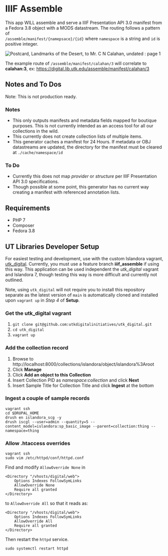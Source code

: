
# IIIF Assemble

This app WILL assemble and serve a IIIF Presentation API 3.0 manifest from a Fedora 3.8 object with a MODS datastream. The routing follows a pattern of  
`/assemble/manifest/{namepsace}/{id}` where `namespace` is a string and `id` is positive integer.

<img src="https://digital.lib.utk.edu/iiif/2/collections~islandora~object~calahan%3A3~datastream~OBJ/full/!320,320/0/default.jpg" alt="Postcard, Landmarks of the Desert, to Mr. C N Calahan, undated : page 1" />

The example route of `/assemble/manifest/calahan/3` will correlate to **calahan:3**, ex: https://digital.lib.utk.edu/assemble/manifest/calahan/3

## Notes and To Dos

Note: This is not production ready.


### Notes
- This only outputs manifests and metadata fields mapped for boutique purposes. This is not currently intended as an access tool for all our collections in the wild.
- This currently does not create collection lists of multiple items.
- This generator caches a manifest for 24 Hours. If metadata or OBJ datastreams are updated, the directory for the manifest must be cleared at `./cache/namespace/id`

### To Do
- Currently this does not map *provider* or *structure* per IIIF Presentation API 3.0 specifications.
- Though possible at some point, this generator has no current way creating a manifest with referenced annotation lists.

## Requirements

- PHP 7
- Composer
- Fedora 3.8
 
## UT Libraries Developer Setup

For easiest testing and development, use with the custom Islandora vagrant, [utk_digital](https://github.com/utkdigitalinitiatives/utk_digital). Currently, you must use a feature branch **iiif_assemble** if using this way.
This application can be used independent the *utk_digital* vagrant and Islandora 7, though testing this way is more difficult and currently not outlined.

Note, using `utk_digital` will not require you to install this repository
separate as the latest version of `main` is automatically cloned and installed
upon `vagrant up` in *Step 4* of **Setup**.

### Get the utk_digital vagrant

1. `git clone git@github.com:utkdigitalinitiatives/utk_digital.git`
2. `cd utk_digital`
4. `vagrant up`

### Add the collection record

1. Browse to http://localhost:8000/collections/islandora/object/islandora%3Aroot
2. Click **Manage**
3. Click **Add an object to this Collection**
4. Insert Collection PID as *namespace:collection* and click **Next**
5. Insert Sample Title for Collection Title and click **Ingest** at the bottom

### Ingest a couple of sample records

```
vagrant ssh
cd $DRUPAL_HOME
drush en islandora_scg -y
drush iscgl --user=admin --quantity=5 --content_model=islandora:sp_basic_image --parent=collection:thing --namespace=thing
```

### Allow .htaccess overrides

```
vagrant ssh
sudo vim /etc/httpd/conf/httpd.conf
```

Find and modify `AllowOverride None` in

```
<Directory "/vhosts/digital/web">
    Options Indexes FollowSymLinks
    AllowOverride None
    Require all granted
</Directory>
```

to `AllowOverride All` so that it reads as:

```
<Directory "/vhosts/digital/web">
    Options Indexes FollowSymLinks
    AllowOverride All
    Require all granted
</Directory>
```

Then restart the `httpd` service.

```
sudo systemctl restart httpd
```
